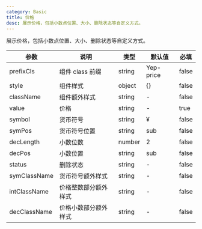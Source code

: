 ```yaml
---
category: Basic
title: 价格
desc: 展示价格，包括小数点位置、大小、删除状态等自定义方式。
---
```


展示价格，包括小数点位置、大小、删除状态等自定义方式。

<DEMO>

| 参数         | 说明                 | 类型   | 默认值    | 必填  |
| ------------ | -------------------- | ------ | --------- | ----- |
| prefixCls    | 组件 class 前缀      | string | Yep-price | false |
| style        | 组件样式             | object | {}        | false |
| className    | 组件额外样式         | string | -         | false |
| value        | 价格                 | string | -         | true  |
| symbol       | 货币符号             | string | ¥         | false |
| symPos       | 货币符号位置         | string | sub       | false |
| decLength    | 小数位数             | number | 2         | false |
| decPos       | 小数位置             | string | sub       | false |
| status       | 删除状态             | string | -         | false |
| symClassName | 货币符号额外样式     | string | -         | false |
| intClassName | 价格整数部分额外样式 | string | -         | false |
| decClassName | 价格小数部分额外样式 | string | -         | false |
